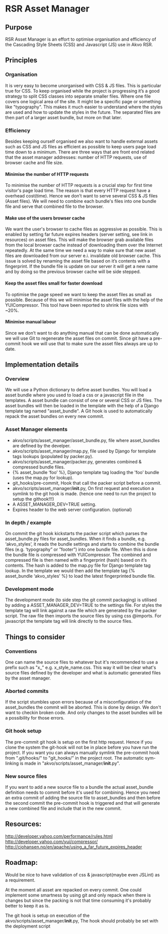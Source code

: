 # RSR Asset Manager

## Purpose
RSR Asset Manager is an effort to optimise organisation and efficiency of the Cascading Style Sheets (CSS) and Javascript (JS) use in Akvo RSR. 

## Principles

### Organisation
It is very easy to become unorganised with CSS & JS files. This is particular true for CSS. To keep organised while the project is progressing it’s a good strategy to split CSS classes into separate smaller files. Where one file covers one logical area of the site. It might be a specific page or something like "typography". This makes it much easier to understand where the styles are used and how to update the styles in the future. The separated files are then part of a larger asset bundle, but more on that later.

### Efficiency
Besides keeping ourself organised we also want to handle external assets such as CSS and JS files as efficient as possible to keep users page load time down to a minimum. There are three ways that are front end related that the asset manager addresses: number of HTTP requests, use of browser cache and file size.

#### Minimise the number of HTTP requests
To minimise the number of HTTP requests is a crucial step for first time visitor's page load time. The reason is that every HTTP request have a overhead cost(time). Hence we don’t want to serve several CSS & JS files (Asset files). We will need to combine each bundle's files into one bundle file and serve that combined file to the browser.

#### Make use of the users browser cache
We want the user's browser to cache files as aggressive as possible. This is enabled by setting far future expires headers (server setting, see link in resources) on asset files. This will make the browser grab available files from the local browser cache instead of downloading them over the Internet repeatedly. At the same time we need a way to make sure that new asset files are downloaded from our server e.i. invalidate old browser cache. This issue is solved by renaming the asset file based on it’s contents with a fingerprint. If the bundle file is update on our server it will get a new name and by doing so the previous browser cache will be side stepped.

#### Keep the asset files small for faster download
To optimise the page speed we want to keep the asset files as small as possible. Because of this we will minimise the asset files with the help of the YUICompressor. This tool have been reported to shrink file sizes with ~20%.

#### Minimise manual labour
Since we don’t want to do anything manual that can be done automatically we will use Git to regenerate the asset files on commit. Since git have a pre-commit hook we will use that to make sure the asset files always are up to date.

## Implementation details

### Overview
We will use a Python dictionary to define asset bundles. You will load a asset bundle where you used to load a css or a javascript file in the templates. A asset bundle can consist of one or several CSS or JS files. The asset bundles will then be loaded in the template with the help of a Django template tag named "asset_bundle". A Git hook is used to automatically repack the asset bundles on every new commit. 

### Asset Manager elements
- akvo/scripts/asset_manager/asset_bundle.py, file where asset_bundles are defined by the develper.   
- akvo/scripts/asset_manager/map.py, file used by Django for template tags lookups (populated by packer.py).   
- akvo/scripts/asset_manager/packer.py, generates combined & compressed bundle files.  
- {% asset_bundle ‘foo’ %}, Django template tag loading the 'foo' bundle (uses the map.py for lookup).   
- git_hooks/pre-commit, Hook that call the packer script before a commit.   
- akvo/scripts/asset_manager/__init__.py, On first request and execution a symlink to the git hook is made.    (hence one need to run the project to setup the githook!!!)   
- A ASSET_MANAGER_DEV=TRUE setting.
- Expires header to the web server configuration. (optional)   

### In depth / example
On commit the git hook kickstarts the packer script which parses the asset_bundle.py files for asset_bundles. When it finds a bundle, e.g. ‘akvo_styles’, it reads the bundle settings and starts to combine the bundle files (e.g. ‘typography” or ”footer”) into one bundle file. When this is done the bundle file is compressed with YUICompressor. The combined and compressed file is then named with a fingerprint (hash) based on it’s contents. The hash is added to the map.py file for Django template tag lookup. In the template we would then add the template tag {% asset_bundle ‘akvo_styles’ %} to load the latest fingerprinted bundle file.

### Development mode
The development mode (to side step the git commit packaging) is utilised by adding a ASSET_MANAGER_DEV=TRUE to the settings file. For styles the template tag will link against a raw file which are generated by the packer script. The raw file then imports the source files by using css @imports. For javascript the template tag will link directly to the source files.

## Things to consider

### Conventions
One can name the source files to whatever but it's recommended to use a prefix such as "x_" e.g. x_style_name.css. This way it will be clear what's source files defined by the developer and what is automatic generated files by the asset manager.

### Aborted commits
If the script stumbles upon errors because of a misconfiguration of the asset_bundles the commit will be aborted. This is done by design. We don't want to checkin broken code. And only changes to the asset bundles will be a possibility for those errors.

### Git hook setup
The pre-commit git hook is setup on the first http request. Hence if you clone the system the git-hook will not be in place before you have run the project. If you want you can always manually symlink the pre-commit hook from ".git/hooks/" to "git_hooks/" in the project root. The automatic sym-linking is made in "akvo/scripts/asset_manager/__init__.py". 

### New source files
If you want to add a new source file to a bundle the actual asset_bundle definition needs to commit before it's used for combining. Hence you need an extra commit of adding the source file to asset_bundles and then before the second commit the pre-commit hook is triggered and that will generate a new combined file and include that in the new commit.

## Resources:
http://developer.yahoo.com/performance/rules.html   
http://developer.yahoo.com/yui/compressor/   
http://cjohansen.no/en/apache/using_a_far_future_expires_header   

## Roadmap:
Would be nice to have validation of css & javascript(maybe even JSLint) as a requirement.

At the moment all asset are repacked on every commit. One could implement some smartness by using git and only repack when there is changes but since the packing is not that time consuming it's probably better to keep it as is.

The git hook is setup on execution of the akvo/scripts/asset_manager/__init__.py, The hook should probably be set with the deployment script